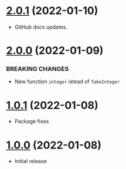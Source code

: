 <a name="2.0.1"></a>
# [2.0.1](https://github.com/faker-javascript/integer) (2022-01-10)
* GitHub docs updates.

<a name="2.0.0"></a>
# [2.0.0](https://github.com/faker-javascript/integer) (2022-01-09)

### BREAKING CHANGES

* New function `integer` istead of `fakeInteger`

<a name="1.0.1"></a>
# [1.0.1](https://github.com/faker-javascript/integer) (2022-01-08)
* Package fixes

<a name="1.0.0"></a>
# [1.0.0](https://github.com/faker-javascript/integer) (2022-01-08)
* Initial release
